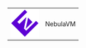 <table width="100%">
      <tr>
      <td align="left">
            <img  src="https://raw.githubusercontent.com/Matt-Allen44/NebulaVM/master/NebulaResources/NebulaLogo100pxLossy.png"
                  height="64">
            </a>
      </td>
      <td>
      NebulaVM
      </td>
      </tr>
</table>


